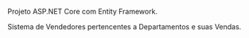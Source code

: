 
Projeto ASP.NET Core com Entity Framework. 

Sistema de Vendedores pertencentes a Departamentos e suas Vendas. 
